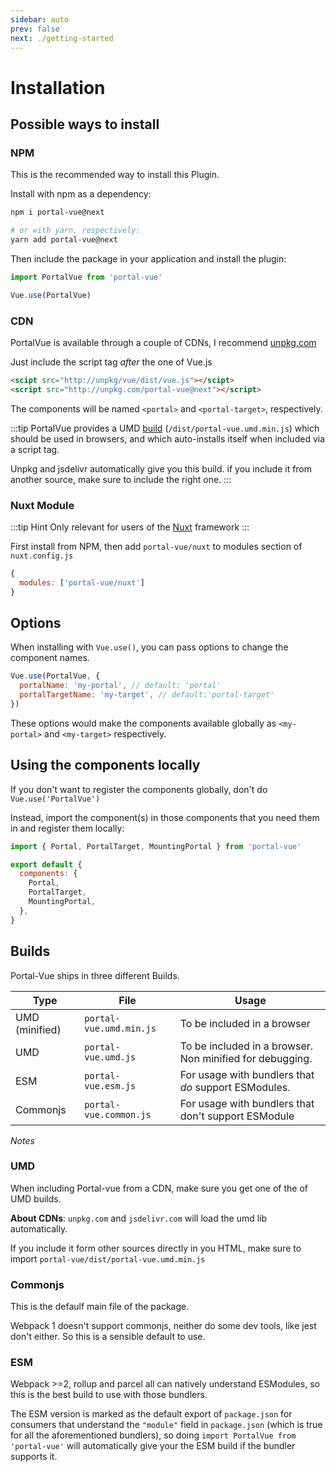 ```yaml
---
sidebar: auto
prev: false
next: ./getting-started
---
```


# Installation

## Possible ways to install

### NPM

This is the recommended way to install this Plugin.

Install with npm as a dependency:

```bash
npm i portal-vue@next

# or with yarn, respectively:
yarn add portal-vue@next
```

Then include the package in your application and install the plugin:

```javascript
import PortalVue from 'portal-vue'

Vue.use(PortalVue)
```

### CDN

PortalVue is available through a couple of CDNs, I recommend
<a href="hhtp://www.unpkg.com">unpkg.com</a>

Just include the script tag _after_ the one of Vue.js

```html
<scipt src="http://unpkg/vue/dist/vue.js"></scipt>
<script src="http://unpkg.com/portal-vue@next"></script>
```

The components will be named `<portal>` and `<portal-target>`, respectively.

:::tip
PortalVue provides a UMD [build](#builds) (`/dist/portal-vue.umd.min.js`) which should be used in browsers, and which auto-installs itself when included via a script tag.

Unpkg and jsdelivr automatically give you this build. if you include it from another source, make sure to include the right one.
:::

### Nuxt Module

:::tip Hint
Only relevant for users of the [Nuxt](https://nuxtjs.org) framework
:::

First install from NPM, then add `portal-vue/nuxt` to modules section of `nuxt.config.js`

```javascript
{
  modules: ['portal-vue/nuxt']
}
```

## Options

When installing with `Vue.use()`, you can pass options to change the component names.

```javascript
Vue.use(PortalVue, {
  portalName: 'my-portal', // default: 'portal'
  portalTargetName: 'my-target', // default:'portal-target'
})
```

These options would make the components available globally as `<my-portal>` and `<my-target>` respectively.

## Using the components locally

If you don't want to register the components globally, don't do `Vue.use('PortalVue')`

Instead, import the component(s) in those components that you need them in and register them locally:

```javascript
import { Portal, PortalTarget, MountingPortal } from 'portal-vue'

export default {
  components: {
    Portal,
    PortalTarget,
    MountingPortal,
  },
}
```

## Builds

Portal-Vue ships in three different Builds.

| Type           | File                    | Usage                                                    |
| -------------- | ----------------------- | -------------------------------------------------------- |
| UMD (minified) | `portal-vue.umd.min.js` | To be included in a browser                              |
| UMD            | `portal-vue.umd.js`     | To be included in a browser. Non minified for debugging. |
| ESM            | `portal-vue.esm.js`     | For usage with bundlers that _do_ support ESModules.     |
| Commonjs       | `portal-vue.common.js`  | For usage with bundlers that don't support ESModule      |

_Notes_

### UMD

When including Portal-vue from a CDN, make sure you get one of the of UMD builds.

**About CDNs**: `unpkg.com` and `jsdelivr.com` will load the umd lib automatically.

If you include it form other sources directly in you HTML, make sure to import `portal-vue/dist/portal-vue.umd.min.js`

### Commonjs

This is the defaulf main file of the package.

Webpack 1 doesn't support commonjs, neither do some dev tools, like jest don't either. So this is a sensible default to use.

### ESM

Webpack >=2, rollup and parcel all can natively understand ESModules, so this is the best build to use with those bundlers.

The ESM version is marked as the default export of `package.json` for consumers that understand the `"module"` field in `package.json` (which is true for all the aforementioned bundlers), so doing `import PortalVue from 'portal-vue'` will automatically give your the ESM build if the bundler supports it.
